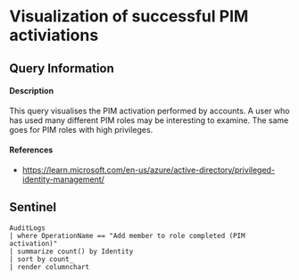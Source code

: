 # Visualization of successful PIM activiations

## Query Information

#### Description
This query visualises the PIM activation performed by accounts. A user who has used many different PIM roles may be interesting to examine. The same goes for PIM roles with high privileges. 


#### References
- https://learn.microsoft.com/en-us/azure/active-directory/privileged-identity-management/

## Sentinel
```
AuditLogs
| where OperationName == "Add member to role completed (PIM activation)"
| summarize count() by Identity
| sort by count_
| render columnchart
```
